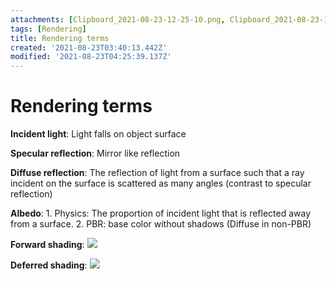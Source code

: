 ```yaml
---
attachments: [Clipboard_2021-08-23-12-25-10.png, Clipboard_2021-08-23-12-25-20.png]
tags: [Rendering]
title: Rendering terms
created: '2021-08-23T03:40:13.442Z'
modified: '2021-08-23T04:25:39.137Z'
---
```


# Rendering terms

**Incident light**: Light falls on object surface

**Specular reflection**: Mirror like reflection

**Diffuse reflection**: The reflection of light from a surface such that a ray incident on the surface is scattered as many angles (contrast to specular reflection)

**Albedo**: 1. Physics: The proportion of incident light that is reflected away from a surface. 2. PBR: base color without shadows (Diffuse in non-PBR)

**Forward shading**:
![](@attachment/Clipboard_2021-08-23-12-25-10.png)

**Deferred shading**:
![](@attachment/Clipboard_2021-08-23-12-25-20.png)


